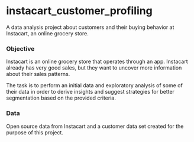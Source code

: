 # instacart_customer_profiling
A data analysis project about customers and their buying behavior at Instacart, an online grocery store.

### Objective
Instacart is an online grocery store that operates through an app. Instacart already has very good sales, but they want to uncover more information about their sales patterns.

The task is to perform an initial data and exploratory analysis of some of their data in order to derive insights and suggest strategies for better segmentation based on the provided criteria.

### Data
Open source data from Instacart and a customer data set created for the purpose of this project.



